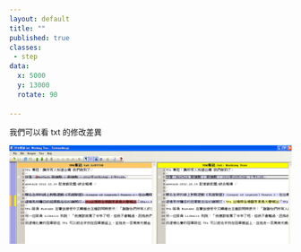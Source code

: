```yaml
---
layout: default
title: ""
published: true
classes:
 - step
data:
  x: 5000
  y: 13000
  rotate: 90

---
```


我們可以看 txt 的修改差異

![git-diff-tpa](git-diff-tpa.png)

